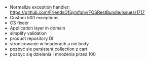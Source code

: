 - Normalize exception handler: https://github.com/FriendsOfSymfony/FOSRestBundle/issues/1717
- Custom 500 exceptions
- CS fixeer
- Application layer in domain
- simplify validation
- product repository DI
- stronicowanie w headerach a nie body
- pozbyć sie persistent collection z cart
- pozbyc się dzielenia i mnożenia przez 100
